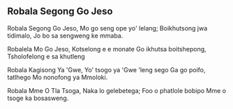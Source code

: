 ## Robala Segong Go Jeso

Robala Segong Go Jeso,
Mo go seng ope yo' lelang;
Boikhutsong jwa tidimalo,
Jo bo sa sengweng ke mmaba.

Robalela Mo Go Jeso,
Kotselong e e monate
Go ikhutsa boitshepong,
Tsholofelong e sa khutleng

Robala Kagisong Ya 'Gwe,
Yo' tsogo ya 'Gwe 'leng sego
Ga go poifo, tatlhego
Mo nonofong ya Mmoloki.

Robala Mme O Tla Tsoga,
Naka lo gelebetega;
Foo o phatlole bobipo
Mme o tsoge ka bosasweng.

